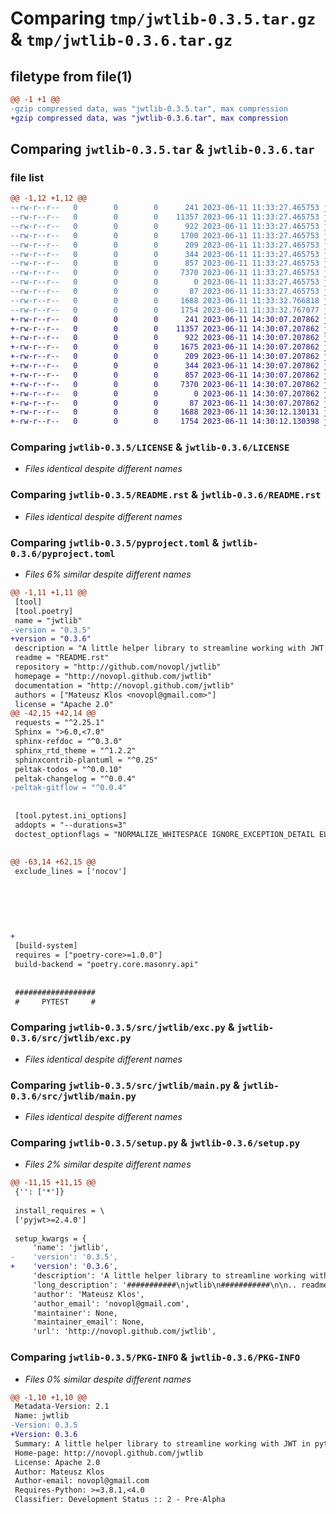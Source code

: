 # Comparing `tmp/jwtlib-0.3.5.tar.gz` & `tmp/jwtlib-0.3.6.tar.gz`

## filetype from file(1)

```diff
@@ -1 +1 @@
-gzip compressed data, was "jwtlib-0.3.5.tar", max compression
+gzip compressed data, was "jwtlib-0.3.6.tar", max compression
```

## Comparing `jwtlib-0.3.5.tar` & `jwtlib-0.3.6.tar`

### file list

```diff
@@ -1,12 +1,12 @@
--rw-r--r--   0        0        0      241 2023-06-11 11:33:27.465753 jwtlib-0.3.5/AUTHORS
--rw-r--r--   0        0        0    11357 2023-06-11 11:33:27.465753 jwtlib-0.3.5/LICENSE
--rw-r--r--   0        0        0      922 2023-06-11 11:33:27.465753 jwtlib-0.3.5/README.rst
--rw-r--r--   0        0        0     1700 2023-06-11 11:33:27.465753 jwtlib-0.3.5/pyproject.toml
--rw-r--r--   0        0        0      209 2023-06-11 11:33:27.465753 jwtlib-0.3.5/src/jwtlib/__init__.py
--rw-r--r--   0        0        0      344 2023-06-11 11:33:27.465753 jwtlib-0.3.5/src/jwtlib/abstract.py
--rw-r--r--   0        0        0      857 2023-06-11 11:33:27.465753 jwtlib-0.3.5/src/jwtlib/exc.py
--rw-r--r--   0        0        0     7370 2023-06-11 11:33:27.465753 jwtlib-0.3.5/src/jwtlib/main.py
--rw-r--r--   0        0        0        0 2023-06-11 11:33:27.465753 jwtlib-0.3.5/src/jwtlib/py.typed
--rw-r--r--   0        0        0       87 2023-06-11 11:33:27.465753 jwtlib-0.3.5/src/jwtlib/types.py
--rw-r--r--   0        0        0     1688 2023-06-11 11:33:32.766818 jwtlib-0.3.5/setup.py
--rw-r--r--   0        0        0     1754 2023-06-11 11:33:32.767077 jwtlib-0.3.5/PKG-INFO
+-rw-r--r--   0        0        0      241 2023-06-11 14:30:07.207862 jwtlib-0.3.6/AUTHORS
+-rw-r--r--   0        0        0    11357 2023-06-11 14:30:07.207862 jwtlib-0.3.6/LICENSE
+-rw-r--r--   0        0        0      922 2023-06-11 14:30:07.207862 jwtlib-0.3.6/README.rst
+-rw-r--r--   0        0        0     1675 2023-06-11 14:30:07.207862 jwtlib-0.3.6/pyproject.toml
+-rw-r--r--   0        0        0      209 2023-06-11 14:30:07.207862 jwtlib-0.3.6/src/jwtlib/__init__.py
+-rw-r--r--   0        0        0      344 2023-06-11 14:30:07.207862 jwtlib-0.3.6/src/jwtlib/abstract.py
+-rw-r--r--   0        0        0      857 2023-06-11 14:30:07.207862 jwtlib-0.3.6/src/jwtlib/exc.py
+-rw-r--r--   0        0        0     7370 2023-06-11 14:30:07.207862 jwtlib-0.3.6/src/jwtlib/main.py
+-rw-r--r--   0        0        0        0 2023-06-11 14:30:07.207862 jwtlib-0.3.6/src/jwtlib/py.typed
+-rw-r--r--   0        0        0       87 2023-06-11 14:30:07.207862 jwtlib-0.3.6/src/jwtlib/types.py
+-rw-r--r--   0        0        0     1688 2023-06-11 14:30:12.130131 jwtlib-0.3.6/setup.py
+-rw-r--r--   0        0        0     1754 2023-06-11 14:30:12.130398 jwtlib-0.3.6/PKG-INFO
```

### Comparing `jwtlib-0.3.5/LICENSE` & `jwtlib-0.3.6/LICENSE`

 * *Files identical despite different names*

### Comparing `jwtlib-0.3.5/README.rst` & `jwtlib-0.3.6/README.rst`

 * *Files identical despite different names*

### Comparing `jwtlib-0.3.5/pyproject.toml` & `jwtlib-0.3.6/pyproject.toml`

 * *Files 6% similar despite different names*

```diff
@@ -1,11 +1,11 @@
 [tool]
 [tool.poetry]
 name = "jwtlib"
-version = "0.3.5"
+version = "0.3.6"
 description = "A little helper library to streamline working with JWT in python"
 readme = "README.rst"
 repository = "http://github.com/novopl/jwtlib"
 homepage = "http://novopl.github.com/jwtlib"
 documentation = "http://novopl.github.com/jwtlib"
 authors = ["Mateusz Klos <novopl@gmail.com>"]
 license = "Apache 2.0"
@@ -42,15 +42,14 @@
 requests = "^2.25.1"
 Sphinx = ">6.0,<7.0"
 sphinx-refdoc = "^0.3.0"
 sphinx_rtd_theme = "^1.2.2"
 sphinxcontrib-plantuml = "^0.25"
 peltak-todos = "^0.0.10"
 peltak-changelog = "^0.0.4"
-peltak-gitflow = "^0.0.4"
 
 
 [tool.pytest.ini_options]
 addopts = "--durations=3"
 doctest_optionflags = "NORMALIZE_WHITESPACE IGNORE_EXCEPTION_DETAIL ELLIPSIS"
 
 
@@ -63,14 +62,15 @@
 exclude_lines = ['nocov']
 
 
 
 
 
 
+
 [build-system]
 requires = ["poetry-core>=1.0.0"]
 build-backend = "poetry.core.masonry.api"
 
 
 ##################
 #     PYTEST     #
```

### Comparing `jwtlib-0.3.5/src/jwtlib/exc.py` & `jwtlib-0.3.6/src/jwtlib/exc.py`

 * *Files identical despite different names*

### Comparing `jwtlib-0.3.5/src/jwtlib/main.py` & `jwtlib-0.3.6/src/jwtlib/main.py`

 * *Files identical despite different names*

### Comparing `jwtlib-0.3.5/setup.py` & `jwtlib-0.3.6/setup.py`

 * *Files 2% similar despite different names*

```diff
@@ -11,15 +11,15 @@
 {'': ['*']}
 
 install_requires = \
 ['pyjwt>=2.4.0']
 
 setup_kwargs = {
     'name': 'jwtlib',
-    'version': '0.3.5',
+    'version': '0.3.6',
     'description': 'A little helper library to streamline working with JWT in python',
     'long_description': '###########\njwtlib\n###########\n\n.. readme_inclusion_marker\n\n\nDev setup\n~~~~~~~~~\n\nInitialize local repository\n---------------------------\n\n.. code-block:: bash\n\n    $ pipenv install -d                     # Install all dependencies\n    $ pipenv run python setup.py develop    # Setup the pkg for local development\n    $ pipenv shell                          # Open shell within the virtualenv\n\n\nAvailable commands\n------------------\n\n.. code-block:: bash\n\n    $ peltak --help     # Show the list of available commands\n    $ peltak test       # Run tests\n    $ peltak lint       # Run code checks\n    $ peltak docs       # Build documentation using Sphinx\n\n\nRelease new version\n-------------------\n\n.. note:: Before releasing, make sure your changes are part of the develop branch.\n\n.. code-block:: bash\n\n    $ peltak release start\n    $ peltak git push\n    [ Create PR on GitHub and merge it ]\n    $ peltak release merged\n',
     'author': 'Mateusz Klos',
     'author_email': 'novopl@gmail.com',
     'maintainer': None,
     'maintainer_email': None,
     'url': 'http://novopl.github.com/jwtlib',
```

### Comparing `jwtlib-0.3.5/PKG-INFO` & `jwtlib-0.3.6/PKG-INFO`

 * *Files 0% similar despite different names*

```diff
@@ -1,10 +1,10 @@
 Metadata-Version: 2.1
 Name: jwtlib
-Version: 0.3.5
+Version: 0.3.6
 Summary: A little helper library to streamline working with JWT in python
 Home-page: http://novopl.github.com/jwtlib
 License: Apache 2.0
 Author: Mateusz Klos
 Author-email: novopl@gmail.com
 Requires-Python: >=3.8.1,<4.0
 Classifier: Development Status :: 2 - Pre-Alpha
```

